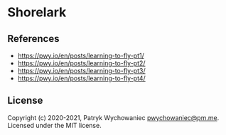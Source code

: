 # Shorelark

## References

- <https://pwy.io/en/posts/learning-to-fly-pt1/>
- <https://pwy.io/en/posts/learning-to-fly-pt2/>
- <https://pwy.io/en/posts/learning-to-fly-pt3/>
- <https://pwy.io/en/posts/learning-to-fly-pt4/>

## License

Copyright (c) 2020-2021, Patryk Wychowaniec <pwychowaniec@pm.me>.
Licensed under the MIT license.
